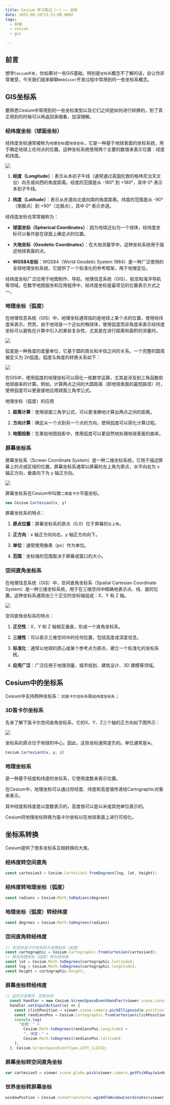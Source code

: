 ```yaml
---
title: Cesium 学习笔记（一）—— 坐标
date: 2025-08-28T15:51:00.000Z
tags: 
  - 前端
  - cesium
  - gis

---
```


## 前言

想学`Cesium开发`，你如果对一些GIS基础，特别是`坐标系`概念不了解的话，会让你非常难受，今天我们就来聊聊`WebGiser`开发过程中常用到的一些坐标系概念。

## GIS坐标系

要熟悉Cesium中常用到的一些坐标类型以及它们之间是如何进行转换的，到了真正用到的时候可以再返回来细看，加深理解。

### 经纬度坐标（球面坐标）

经纬度坐标通常被称为`地理坐标`或`地球坐标`，它是一种基于地球表面的坐标系统，用于确定地球上任何点的位置。这种坐标系统使用两个主要的数值来表示位置：经度和纬度。

![](images/a6c5dd66235449b2b213732dbbdfcde8~tplv-73owjymdk6-jj-mark-v1_0_0_0_0_5o6Y6YeR5oqA5pyv56S-5Yy6IEAg5pS75Z-O5biI5LiN5rWq_q75.webp)

1.  **经度（Longitude）**：表示从本初子午线（通常通过英国伦敦的格林尼治天文台）向东或向西的角度距离。经度的范围是从 -180° 到 +180°，其中 0° 表示本初子午线。
    
2.  **纬度（Latitude）**：表示从赤道向北或向南的角度距离。纬度的范围是从 -90°（南极点）到 +90°（北极点），其中 0° 表示赤道。
    

经纬度坐标也常常被称为：

-   **球面坐标（Spherical Coordinates）**：因为地球近似为一个球体，经纬度坐标可以看作是在球面上确定点的位置。
    
-   **大地坐标（Geodetic Coordinates）**：在大地测量学中，这种坐标系统用于描述地球表面的点。
    
-   **WGS84坐标**：WGS84（World Geodetic System 1984）是一种广泛使用的全球地理坐标系统，它提供了一个标准化的参考框架，用于地理定位。
    

经纬度坐标广泛应用于地图制作、导航、地理信息系统（GIS）、航空和海洋导航等领域。在数字地图服务和应用程序中，经纬度坐标是最常见的位置表示方式之一。

### 地理坐标（弧度）

在地理信息系统（GIS）中，地理坐标通常指的是地球上某个点的位置，使用经纬度来表示。然而，由于地球是一个近似的椭球体，使用弧度而非角度来表示经纬度坐标可以避免在计算中引入的某些复杂性，尤其是在进行距离和面积的测量时。

![](images/1c690a561350428f8bf246dcf9169077~tplv-73owjymdk6-jj-mark-v1_0_0_0_0_5o6Y6YeR5oqA5pyv56S-5Yy6IEAg5pS75Z-O5biI5LiN5rWq_q75.webp)

弧度是一种角度的度量单位，它基于圆的周长和半径之间的关系。一个完整的圆周被定义为 2π弧度。弧度与角度的转换关系如下：

![](images/ab4b2043c0f247bdb79fa81dc91c12d7~tplv-73owjymdk6-jj-mark-v1_0_0_0_0_5o6Y6YeR5oqA5pyv56S-5Yy6IEAg5pS75Z-O5biI5LiN5rWq_q75.webp)

在GIS中，使用弧度的地理坐标可以简化一些数学运算，尤其是涉及到三角函数和地球曲率的计算。例如，计算两点之间的大圆距离（即地球表面的最短路径）时，使用弧度可以更直接地应用球面三角学公式。

地理坐标（弧度）的应用

1.  **距离计算**：使用球面三角学公式，可以更准确地计算出两点之间的距离。
    
2.  **方向计算**：确定从一个点到另一个点的方向，使用弧度可以简化计算过程。
    
3.  **地图投影**：在某些地图投影中，使用弧度可以更自然地处理地球表面的曲率。
    

### 屏幕坐标系

屏幕坐标系（Screen Coordinate System）是一种二维坐标系统，它用于描述屏幕上的点或区域的位置。屏幕坐标系通常以屏幕的左上角为原点，水平向右为 x 轴正方向，垂直向下为 y 轴正方向。

![](images/14b6eb55200048ecb25ac487aba10431~tplv-73owjymdk6-jj-mark-v1_0_0_0_0_5o6Y6YeR5oqA5pyv56S-5Yy6IEAg5pS75Z-O5biI5LiN5rWq_q75.webp)

屏幕坐标系在Cesium中叫做`二维笛卡尔`平面坐标。

```js
new Cesium.Cartesian2(x, y)
```

屏幕坐标系的特点：

1.  **原点位置**：屏幕坐标系的原点（0,0）位于屏幕的`左上角`。
    
2.  **正方向**：x 轴正方向向右，y 轴正方向向下。
    
3.  **单位**：通常使用像素（px）作为单位。
    
4.  **范围**：坐标值的范围取决于屏幕或窗口的大小。
    

### 空间直角坐标系

在地理信息系统（GIS）中，空间直角坐标系（Spatial Cartesian Coordinate System）是一种三维坐标系统，用于在三维空间中精确地表示点、线、面的位置。这种坐标系通常由三个正交的坐标轴组成：X、Y 和 Z 轴。

![](images/fa171ca043cc4718bad14059871fe5e5~tplv-73owjymdk6-jj-mark-v1_0_0_0_0_5o6Y6YeR5oqA5pyv56S-5Yy6IEAg5pS75Z-O5biI5LiN5rWq_q75.webp)

空间直角坐标系的特点：

1.  **正交性**：X、Y 和 Z 轴相互垂直，形成一个直角坐标系。
    
2.  **三维性**：可以表示三维空间中的任何位置，包括高度或深度信息。
    
3.  **标准化**：通常以地球的质心或某个参考点为原点，建立一个标准化的坐标系统。
    
4.  **应用广泛**：广泛应用于地理测量、城市规划、建筑设计、3D 建模等领域。
    

## Cesium中的坐标系

Cesium中支持两种坐标系：`3D笛卡尔坐标系`和`经纬度坐标系`；

### 3D笛卡尔坐标系

先来了解下笛卡尔空间直角坐标系，它的X、Y、Z三个轴的正方向如下图所示：

![](images/6374bd0a70554076a4611b7372d8060d~tplv-73owjymdk6-jj-mark-v1_0_0_0_0_5o6Y6YeR5oqA5pyv56S-5Yy6IEAg5pS75Z-O5biI5LiN5rWq_q75.webp)

坐标系的原点位于地球的中心。因此，这些坐标通常是负的。单位通常是`米`。

```js
Cesium.Cartesian3(x, y, z)
```

### 地理坐标系

是一种基于经度和纬度的坐标系，它使用度数来表示位置。

在Cesium中，地理坐标可以通过将经度、纬度和高度值传递给Cartographic对象来表示。

其中经度和纬度是以度数表示的，高度值可以是以米或其他单位表示的。

Cesium将地理坐标转换为笛卡尔坐标以在地球表面上进行可视化。

## 坐标系转换

Cesium提供了很多坐标系互相转换的大类。

### 经纬度转空间直角

```js
const cartesian3 = Cesium.Cartesian3.fromDegrees(lng, lat, height);
```

### 经纬度转地理坐标（弧度）

```js
const radians = Cesium.Math.toRadians(degrees) 
```

### 地理坐标（弧度）转经纬度

```js
const degrees = Cesium.Math.toDegrees(radians) 
```

### 空间直角转经纬度

```js
// 先将3D笛卡尔坐标转为地理坐标（弧度） 
const cartographic = Cesium.Cartographic.fromCartesian(cartesian3); 
// 再将地理坐标（弧度）转为经纬度
const lat = Cesium.Math.toDegrees(cartographic.latitude);
const lng = Cesium.Math.toDegrees(cartographic.longitude); 
const height = cartographic.height; 
```

### 屏幕坐标转经纬度

```js
// 监听点击事件，拾取坐标
  const handler = new Cesium.ScreenSpaceEventHandler(viewer.scene.canvas);
  handler.setInputAction((e) => {
    const clickPosition = viewer.scene.camera.pickEllipsoid(e.position);
    const randiansPos = Cesium.Cartographic.fromCartesian(clickPosition);
    console.log(
      "经度：" +
        Cesium.Math.toDegrees(randiansPos.longitude) +
        ", 纬度：" +
        Cesium.Math.toDegrees(randiansPos.latitude)
    );
  }, Cesium.ScreenSpaceEventType.LEFT_CLICK);
```

### 屏幕坐标转空间直角坐标

```js
var cartesian3 = viewer.scene.globe.pick(viewer.camera.getPickRay(windowPostion),    viewer.scene); 
```

### 世界坐标转屏幕坐标

```js
windowPostion = Cesium.SceneTransforms.wgs84ToWindowCoordinates(viewer.scene, cartesian3); 
```
